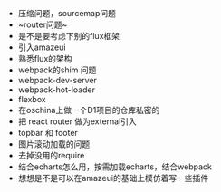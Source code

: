 - 压缩问题，sourcemap问题
- ~router问题~
- 是不是要考虑下别的flux框架
- 引入amazeui
- 熟悉flux的架构
- webpack的shim 问题
- webpack-dev-server
- webpack-hot-loader
- flexbox
- 在oschina上做一个D1项目的仓库私密的
- 把 react router 做为external引入
- topbar 和 footer
- 图片滚动加载的问题
- 去掉没用的require
- 结合echarts怎么用，按需加载echarts，结合webpack
- 想想是不是可以在amazeui的基础上模仿着写一些插件